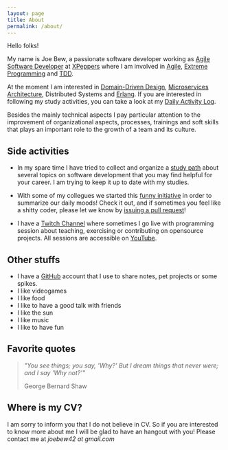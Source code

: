 ```yaml
---
layout: page
title: About
permalink: /about/
---
```


Hello folks!

My name is Joe Bew, a passionate software developer working as [Agile Software Developer](https://en.wikipedia.org/wiki/Agile_software_development) at [XPeppers](http://www.xpeppers.com/) where I am involved in [Agile](http://agilemanifesto.org/), [Extreme Programming](https://en.wikipedia.org/wiki/Extreme_programming) and [TDD](https://en.wikipedia.org/wiki/Test-driven_development).

At the moment I am interested in [Domain-Driven Design](https://en.wikipedia.org/wiki/Domain-driven_design), [Microservices Architecture](https://martinfowler.com/articles/microservices.html), Distributed Systems and [Erlang](https://www.erlang.org/). If you are interested in following my study activities, you can take a look at my [Daily Activity Log](http://joebew42.github.io/events.xml).

Besides the mainly technical aspects I pay particular attention to the improvement of organizational aspects, processes, trainings and soft skills that plays an important role to the growth of a team and its culture.

## Side activities

* In my spare time I have tried to collect and organize a [study path](https://github.com/joebew42/study-path) about several topics on software development that you may find helpful for your career. I am trying to keep it up to date with my studies.

* With some of my collegues we started this [funny initiative](http://shittysomething.com/) in order to summarize our daily moods! Check it out, and if sometimes you feel like a shitty coder, please let we know by [issuing a pull request](https://github.com/ShittySomething/shittysomething.github.io)!

* I have a [Twitch Channel](https://www.twitch.tv/joebew42) where sometimes I go live with programming session about teaching, exercising or contributing on opensource projects. All sessions are accessible on [YouTube](https://www.youtube.com/channel/UCEt-X-5yZ86SYTNDbSQgVAQ).

## Other stuffs

* I have a [GitHub](https://github.com/joebew42) account that I use to share notes, pet projects or some spikes.
* I like videogames
* I like food
* I like to have a good talk with friends
* I like the sun
* I like music
* I like to have fun

## Favorite quotes

> *"You see things; you say, 'Why?' But I dream things that never were; and I say 'Why not?'"*
>
> George Bernard Shaw

## Where is my CV?

I am sorry to inform you that I do not believe in CV. So if you are interested to know more about me I will be glad to have an hangout with you! Please contact me at *joebew42 at gmail.com*
